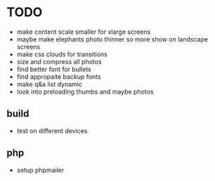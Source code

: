 # TODO

- make content scale smaller for xlarge screens
- maybe make elephants photo thinner so more show on landscape screens
- make css clouds for transitions
- size and compress all photos
- find better font for bullets
- find appropaite backup fonts
- make q&a list dynamic
- look into preloading thumbs and maybe photos

## build 
- test on different devices

## php
- setup phpmailer

